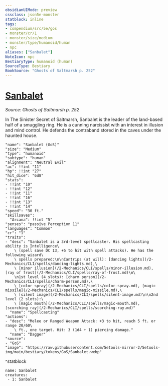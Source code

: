 ```yaml
---
obsidianUIMode: preview
cssclass: json5e-monster
statblock: inline
tags:
- compendium/src/5e/gos
- monster/cr/1
- monster/size/medium
- monster/type/humanoid/human
- npc
aliases: ["Sanbalet"]
NoteIcon: npc
BestiaryType: humanoid (human)
SourceType: Bestiary
BookSource: "Ghosts of Saltmarsh p. 252"
---
```

# [Sanbalet](2-Mechanics/CLI/bestiary/npc/sanbalet-gos.md)
*Source: Ghosts of Saltmarsh p. 252*  

In The Sinister Secret of Saltmarsh, Sanbalet is the leader of the land-based half of a smuggling ring. He is a cunning narcissist with an interest in illusion and mind control. He defends the contraband stored in the caves under the haunted house.

```statblock
"name": "Sanbalet (GoS)"
"size": "Medium"
"type": "humanoid"
"subtype": "human"
"alignment": "Neutral Evil"
"ac": !!int "11"
"hp": !!int "27"
"hit_dice": "6d8"
"stats":
- !!int "10"
- !!int "12"
- !!int "11"
- !!int "16"
- !!int "13"
- !!int "14"
"speed": "30 ft."
"skillsaves":
  "Arcana": !!int "5"
"senses": "passive Perception 11"
"languages": "Common"
"cr": "1"
"traits":
- "desc": "Sanbalet is a 3rd-level spellcaster. His spellcasting ability is Intelligence\
    \ (spell save DC 13, +5 to hit with spell attacks). He has the following wizard\
    \ spells prepared:\n\nCantrips (at will): [dancing lights](/2-Mechanics/CLI/spells/dancing-lights.md),\
    \ [minor illusion](/2-Mechanics/CLI/spells/minor-illusion.md), [ray of frost](/2-Mechanics/CLI/spells/ray-of-frost.md)\n\
    \n1st level (4 slots): [charm person](/2-Mechanics/CLI/spells/charm-person.md),\
    \ [color spray](/2-Mechanics/CLI/spells/color-spray.md), [magic missile](/2-Mechanics/CLI/spells/magic-missile.md),\
    \ [silent image](/2-Mechanics/CLI/spells/silent-image.md)\n\n2nd level (2 slots):\
    \ [magic mouth](/2-Mechanics/CLI/spells/magic-mouth.md), [scorching ray](/2-Mechanics/CLI/spells/scorching-ray.md)"
  "name": "Spellcasting"
"actions":
- "desc": "Melee or Ranged Weapon Attack: +3 to hit, reach 5 ft. or range 20/60\
    \ ft., one target. Hit: 3 (1d4 + 1) piercing damage."
  "name": "Dagger"
"source":
- "GoS"
"image": "https://raw.githubusercontent.com/5etools-mirror-2/5etools-img/main/bestiary/tokens/GoS/Sanbalet.webp"
```
^statblock

```encounter-table
name: Sanbalet
creatures:
 - 1: Sanbalet
```
